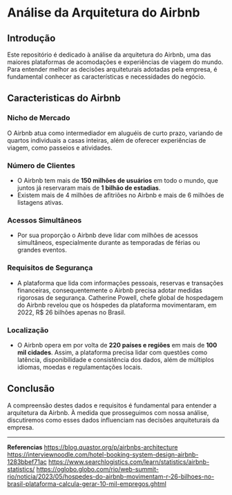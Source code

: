 # Análise da Arquitetura do Airbnb

## Introdução

Este repositório é dedicado à análise da arquitetura do Airbnb, uma das maiores plataformas de acomodações e experiências de viagem do mundo. Para entender melhor as decisões arquiteturais adotadas pela empresa, é fundamental conhecer as características e necessidades do negócio.

## Caracteristicas do Airbnb

### Nicho de Mercado

O Airbnb atua como intermediador em aluguéis de curto prazo, variando de quartos individuais a casas inteiras, além de oferecer experiências de viagem, como passeios e atividades. 

### Número de Clientes

- O Airbnb tem mais de **150 milhões de usuários** em todo o mundo, que juntos já reservaram mais de **1 bilhão de estadias**. 
- Existem mais de 4 milhões de afitriões no Airbnb e mais de 6 milhões de listagens ativas.


### Acessos Simultâneos

- Por sua proporção o Airbnb deve lidar com milhões de acessos simultâneos, especialmente durante as temporadas de férias ou grandes eventos. 

### Requisitos de Segurança

- A plataforma que lida com informações pessoais, reservas e transações financeiras, consequentemente o Airbnb precisa adotar medidas rigorosas de segurança. Catherine Powell, chefe global de hospedagem do Airbnb revelou que os hóspedes da plataforma movimentaram, em 2022, R$ 26 bilhões apenas no Brasil.

### Localização

- O Airbnb opera em por volta de **220 países e regiões** em mais de **100 mil cidades**. Assim, a plataforma precisa lidar com questões como latência, disponibilidade e consistência dos dados, além de múltiplos idiomas, moedas e regulamentações locais.

## Conclusão

A compreensão destes dados e requisitos é fundamental para entender a arquitetura da Airbnb. À medida que prosseguimos com nossa análise, discutiremos como esses dados influenciam nas decisões arquiteturais da empresa.

---

**Referencias**
https://blog.quastor.org/p/airbnbs-architecture
https://interviewnoodle.com/hotel-booking-system-design-airbnb-1283bbef71ac
https://www.searchlogistics.com/learn/statistics/airbnb-statistics/
https://oglobo.globo.com/rio/web-summit-rio/noticia/2023/05/hospedes-do-airbnb-movimentam-r-26-bilhoes-no-brasil-plataforma-calcula-gerar-10-mil-empregos.ghtml